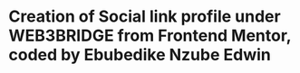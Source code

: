 # Creation of Social link profile under WEB3BRIDGE from Frontend Mentor, coded by Ebubedike Nzube Edwin
